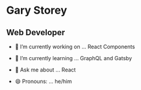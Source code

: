 
# Gary Storey

## Web Developer

- 🔭 I’m currently working on ... React Components

- 🌱 I’m currently learning ... GraphQL and Gatsby

- 💬 Ask me about ... React

- 😄 Pronouns: ...  he/him

